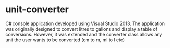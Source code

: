 # unit-converter
C# console application developed using Visual Studio 2013.
The application was originally designed to convert litres to gallons and display a table of conversions. However, it was extended and the converter class allows any unit the user wants to be converted (cm to m, ml to l etc)
